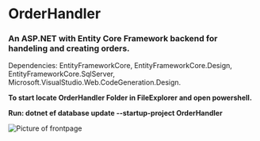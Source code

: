 # OrderHandler
<h3>An ASP.NET with Entity Core Framework backend for handeling and creating orders.</h3>

Dependencies: EntityFrameworkCore, EntityFrameworkCore.Design, EntityFrameworkCore.SqlServer, Microsoft.VisualStudio.Web.CodeGeneration.Design.

<b>To start locate OrderHandler Folder in FileExplorer and open powershell.</b> 

<b>Run: dotnet ef database update --startup-project OrderHandler</b>

![Picture of frontpage](https://user-images.githubusercontent.com/54987631/125422131-d10aa365-6b00-4552-89ce-398ea698a818.PNG)
